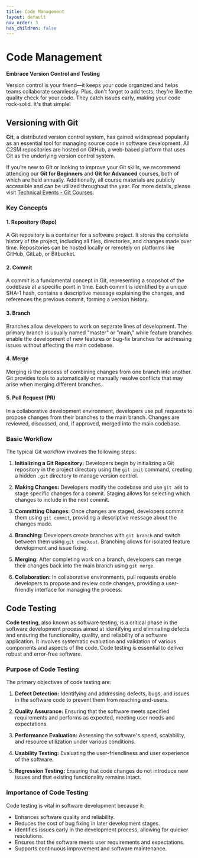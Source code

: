 ```yaml
---
title: Code Management
layout: default
nav_order: 3
has_children: false
---
```


# Code Management
**Embrace Version Control and Testing**

Version control is your friend—it keeps your code organized and helps teams collaborate seamlessly. 
Plus, don't forget to add tests; they're like the quality check for your code. They catch issues early, making your code rock-solid. It's that simple!

## Versioning with Git

**Git**, a distributed version control system, has gained widespread popularity as an essential tool for managing source code in software development.
All C2SM repositories are hosted on GitHub, a web-based platform that uses Git as the underlying version control system.

If you're new to Git or looking to improve your Git skills, we recommend attending our **Git for Beginners** and **Git for Advanced** courses, both of which are held annually.
Additionally, all course materials are publicly accessible and can be utilized throughout the year.
For more details, please visit [Technical Events - Git Courses](https://c2sm.github.io/events/git_courses.html).

### Key Concepts

#### 1. Repository (Repo)

A Git repository is a container for a software project. It stores the complete history of the project, including all files, directories, and changes made over time. Repositories can be hosted locally or remotely on platforms like GitHub, GitLab, or Bitbucket.

#### 2. Commit

A commit is a fundamental concept in Git, representing a snapshot of the codebase at a specific point in time. Each commit is identified by a unique SHA-1 hash, contains a descriptive message explaining the changes, and references the previous commit, forming a version history.

#### 3. Branch

Branches allow developers to work on separate lines of development. The primary branch is usually named "master" or "main," while feature branches enable the development of new features or bug-fix branches for addressing issues without affecting the main codebase.

#### 4. Merge

Merging is the process of combining changes from one branch into another. Git provides tools to automatically or manually resolve conflicts that may arise when merging different branches.

#### 5. Pull Request (PR)

In a collaborative development environment, developers use pull requests to propose changes from their branches to the main branch. Changes are reviewed, discussed, and, if approved, merged into the main codebase.

### Basic Workflow

The typical Git workflow involves the following steps:

1. **Initializing a Git Repository:** Developers begin by initializing a Git repository in the project directory using the `git init` command, creating a hidden `.git` directory to manage version control.

2. **Making Changes:** Developers modify the codebase and use `git add` to stage specific changes for a commit. Staging allows for selecting which changes to include in the next commit.

3. **Committing Changes:** Once changes are staged, developers commit them using `git commit`, providing a descriptive message about the changes made.

4. **Branching:** Developers create branches with `git branch` and switch between them using `git checkout`. Branching allows for isolated feature development and issue fixing.

5. **Merging:** After completing work on a branch, developers can merge their changes back into the main branch using `git merge`.

6. **Collaboration:** In collaborative environments, pull requests enable developers to propose and review code changes, providing a user-friendly interface for managing the process.

## Code Testing

**Code testing**, also known as software testing, is a critical phase in the software development process aimed at identifying and eliminating defects and ensuring the functionality, 
quality, and reliability of a software application. It involves systematic evaluation and validation of various components 
and aspects of the code. Code testing is essential to deliver robust and error-free software.

### Purpose of Code Testing

The primary objectives of code testing are:

1. **Defect Detection:** Identifying and addressing defects, bugs, and issues in the software code to prevent them from reaching end-users.

2. **Quality Assurance:** Ensuring that the software meets specified requirements and performs as expected, meeting user needs and expectations.

3. **Performance Evaluation:** Assessing the software's speed, scalability, and resource utilization under various conditions.

4. **Usability Testing:** Evaluating the user-friendliness and user experience of the software.

5. **Regression Testing:** Ensuring that code changes do not introduce new issues and that existing functionality remains intact.


### Importance of Code Testing

Code testing is vital in software development because it:

- Enhances software quality and reliability.
- Reduces the cost of bug fixing in later development stages.
- Identifies issues early in the development process, allowing for quicker resolutions.
- Ensures that the software meets user requirements and expectations.
- Supports continuous improvement and software maintenance.
